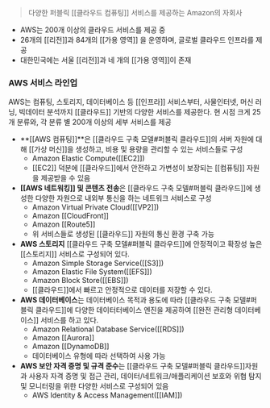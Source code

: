 ---
---

> 다양한 퍼블릭 [[클라우드 컴퓨팅]] 서비스를 제공하는 Amazon의 자회사

- AWS는 200개 이상의 클라우드 서비스를 제공 중
- 26개의 [[리전]]과 84개의 [[가용 영역]] 을 운영하며, 글로벌 클라우드 인프라를 제공
- 대한민국에는 서울 [[리전]]과 네 개의 [[가용 영역]]이 존재

### AWS 서비스 라인업
AWS는 컴퓨팅, 스토리지, 데이터베이스 등 [[인프라]] 서비스부터, 사물인터넷, 머신 러닝, 빅데이터 분석까지 [[클라우드]] 기반의 다양한 서비스를 제공한다.
현 시점 크게 25개 분류와, 각 분류 별 200개 이상의 세부 서비스를 제공

- **[[AWS 컴퓨팅]]**은 [[클라우드 구축 모델#퍼블릭 클라우드]]의 서버 자원에 대해 [[가상 머신]]을 생성하고, 비용 및 용량을 관리할 수 있는 서비스들로 구성
	- Amazon Elastic Compute([[EC2]])
	- [[EC2]] 덕분에 [[클라우드]]에서 안전하고 가변성이 보장되는 [[컴퓨팅]] 자원을 제공받을 수 있음
- **[[AWS 네트워킹]] 및 콘텐츠 전송**은 [[클라우드 구축 모델#퍼블릭 클라우드]]에 생성한 다양한 자원으로 내외부 통신을 하는 네트워크 서비스로 구성
	- Amazon Virtual Private Cloud([[VP2]])
	- Amazon [[CloudFront]]
	- Amazon [[Route5]]
	- 위 서비스들로 생성된 [[클라우드]] 자원의 통신 환경 구축 가능
- **AWS 스토리지** [[클라우드 구축 모델#퍼블릭 클라우드]]에 안정적이고 확장성 높은 [[스토리지]] 서비스로 구성되어 있다.
	- Amazon Simple Storage Service([[S3]])
	- Amazon Elastic File System([[EFS]])
	- Amazon Block Store([[EBS]])
	- [[클라우드]]에서 빠르고 안정적으로 데이터를 저장할 수 있다.
- **AWS 데이터베이스**는 데이터베이스 목적과 용도에 따라 [[클라우드 구축 모델#퍼블릭 클라우드]]에 다양한 데이터터베이스 엔진을 제공하여 [[완전 관리형 데이터베이스]] 서비스를 하고 있다.
	- Amazon Relational Database Service([[RDS]])
	- Amazon [[Aurora]]
	- Amazon [[DynamoDB]]
	- 데이터베이스 유형에 따라 선택하여 사용 가능
- **AWS 보안 자격 증명 및 규격 준수**는 [[클라우드 구축 모델#퍼블릭 클라우드]]자원과 사용자 자격 증명 및 접근 관리, 데이터/네트워크/애플리케이션 보호와 위협 탐지 및 모니터링을 위한 다양한 서비스로 구성되어 있음
	- AWS Identity & Access Management([[IAM]])

